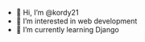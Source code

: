 - 👋 Hi, I’m @kordy21
- 👀 I’m interested in web development 
- 🌱 I’m currently learning Django


<!---
kordy21/kordy21 is a ✨ special ✨ repository because its `README.md` (this file) appears on your GitHub profile.
You can click the Preview link to take a look at your changes.
--->
